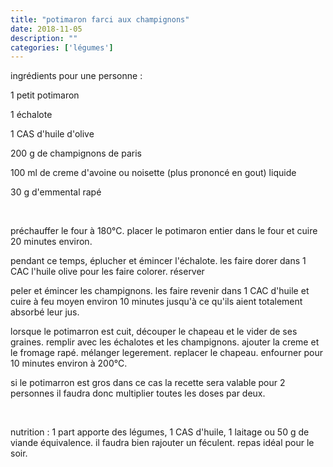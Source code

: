```yaml
---
title: "potimaron farci aux champignons"
date: 2018-11-05
description: ""
categories: ['légumes']
---
```


          


ingr&eacute;dients pour une personne :

1 petit potimaron

1 &eacute;chalote

1 CAS d&#39;huile d&#39;olive

200 g de champignons de paris

100 ml de creme d&#39;avoine ou noisette (plus prononc&eacute; en gout) liquide

30 g d&#39;emmental rap&eacute;

&nbsp;

pr&eacute;chauffer le four &agrave; 180&deg;C. placer le potimaron entier dans le four et cuire 20&nbsp;minutes environ.

pendant ce temps, &eacute;plucher et &eacute;mincer l&#39;&eacute;chalote. les faire dorer dans 1 CAC l&#39;huile olive pour les faire colorer. r&eacute;server

peler et &eacute;mincer les champignons. les faire revenir dans 1 CAC d&#39;huile et cuire &agrave; feu moyen environ 10 minutes jusqu&#39;&agrave; ce qu&#39;ils aient totalement absorb&eacute; leur jus.

lorsque le potimarron est cuit, d&eacute;couper le chapeau et le vider de ses graines. remplir avec les &eacute;chalotes et les champignons. ajouter la creme et le fromage rap&eacute;. m&eacute;langer legerement. replacer le chapeau. enfourner pour 10&nbsp;minutes environ &agrave; 200&deg;C.

si le potimarron est gros dans ce cas la recette sera valable pour 2 personnes il faudra donc multiplier toutes les doses par deux.

&nbsp;

nutrition : 1 part apporte des l&eacute;gumes, 1 CAS d&#39;huile, 1 laitage ou 50 g de viande &eacute;quivalence. il faudra bien rajouter un f&eacute;culent. repas id&eacute;al pour le soir.


                          
